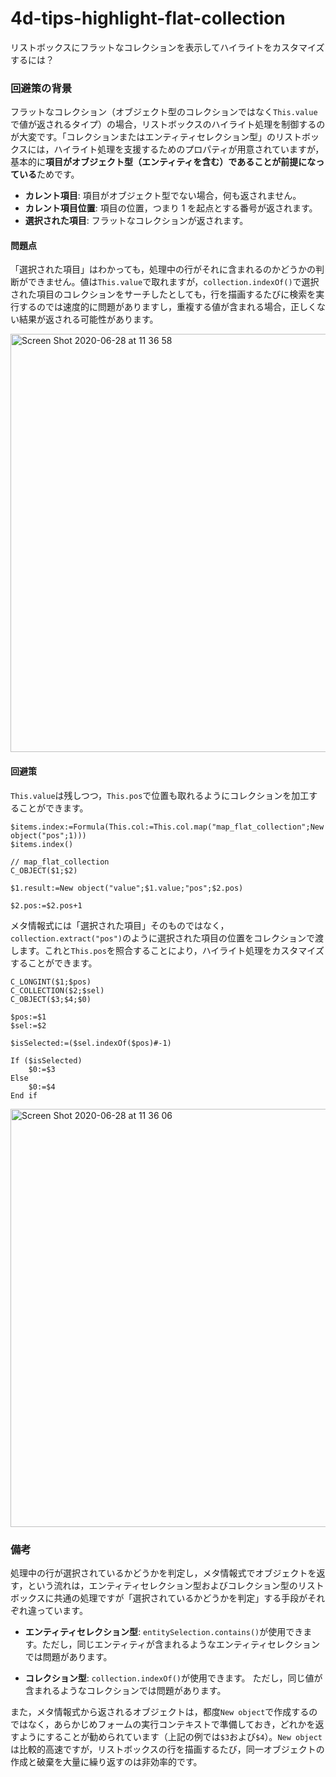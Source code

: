 # 4d-tips-highlight-flat-collection
リストボックスにフラットなコレクションを表示してハイライトをカスタマイズするには？

### 回避策の背景 

フラットなコレクション（オブジェクト型のコレクションではなく``This.value``で値が返されるタイプ）の場合，リストボックスのハイライト処理を制御するのが大変です。「コレクションまたはエンティティセレクション型」のリストボックスには，ハイライト処理を支援するためのプロパティが用意されていますが，基本的に**項目がオブジェクト型（エンティティを含む）であることが前提になっている**ためです。

* **カレント項目**: 項目がオブジェクト型でない場合，何も返されません。
* **カレント項目位置**: 項目の位置，つまり 1 を起点とする番号が返されます。
* **選択された項目**: フラットなコレクションが返されます。

#### 問題点

「選択された項目」はわかっても，処理中の行がそれに含まれるのかどうかの判断ができません。値は``This.value``で取れますが，``collection.indexOf()``で選択された項目のコレクションをサーチしたとしても，行を描画するたびに検索を実行するのでは速度的に問題がありますし，重複する値が含まれる場合，正しくない結果が返される可能性があります。

<img width="669" alt="Screen Shot 2020-06-28 at 11 36 58" src="https://user-images.githubusercontent.com/1725068/85936254-bb981b80-b933-11ea-91ce-d9a03d16b6ef.png">

#### 回避策

``This.value``は残しつつ，``This.pos``で位置も取れるようにコレクションを加工することができます。

```4d
$items.index:=Formula(This.col:=This.col.map("map_flat_collection";New object("pos";1)))
$items.index()
```

```4d
// map_flat_collection
C_OBJECT($1;$2)

$1.result:=New object("value";$1.value;"pos";$2.pos)

$2.pos:=$2.pos+1
```

メタ情報式には「選択された項目」そのものではなく，``collection.extract("pos")``のように選択された項目の位置をコレクションで渡します。これと``This.pos``を照合することにより，ハイライト処理をカスタマイズすることができます。

```4d
C_LONGINT($1;$pos)
C_COLLECTION($2;$sel)
C_OBJECT($3;$4;$0)

$pos:=$1
$sel:=$2

$isSelected:=($sel.indexOf($pos)#-1)

If ($isSelected)
	$0:=$3
Else 
	$0:=$4
End if 
```

<img width="669" alt="Screen Shot 2020-06-28 at 11 36 06" src="https://user-images.githubusercontent.com/1725068/85936244-97d4d580-b933-11ea-85c2-8d274c1af4b6.png">

### 備考

処理中の行が選択されているかどうかを判定し，メタ情報式でオブジェクトを返す，という流れは，エンティティセレクション型およびコレクション型のリストボックスに共通の処理ですが「選択されているかどうかを判定」する手段がそれぞれ違っています。

* **エンティティセレクション型**: ``entitySelection.contains()``が使用できます。ただし，同じエンティティが含まれるようなエンティティセレクションでは問題があります。

* **コレクション型**: ``collection.indexOf()``が使用できます。 ただし，同じ値が含まれるようなコレクションでは問題があります。

また，メタ情報式から返されるオブジェクトは，都度``New object``で作成するのではなく，あらかじめフォームの実行コンテキストで準備しておき，どれかを返すようにすることが勧められています（上記の例では``$3``および``$4``）。``New object``は比較的高速ですが，リストボックスの行を描画するたび，同一オブジェクトの作成と破棄を大量に繰り返すのは非効率的です。
